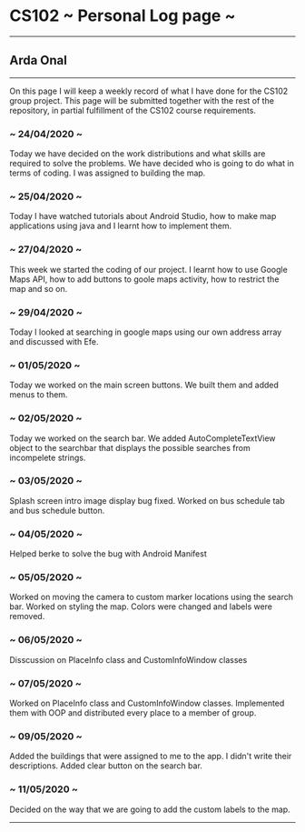 # CS102 ~ Personal Log page ~
****
## Arda Onal 
****

On this page I will keep a weekly record of what I have done for the CS102 group project. This page will be submitted together with the rest of the repository, in partial fulfillment of the CS102 course requirements.

### ~ 24/04/2020 ~
Today we have decided on the work distributions and what skills are required to solve the problems. We have decided who is going to do what in terms of coding. I was assigned to building the map.

### ~ 25/04/2020 ~
Today I have watched tutorials about Android Studio, how to make map applications using java and I learnt how to implement them.

### ~ 27/04/2020 ~
This week we started the coding of our project. I learnt how to use Google Maps API, how to add buttons to goole maps activity, how to restrict the map and so on.

### ~ 29/04/2020 ~
Today I looked at searching in google maps using our own address array and discussed with Efe.

### ~ 01/05/2020 ~
Today we worked on the main screen buttons. We built them and added menus to them.

### ~ 02/05/2020 ~
Today we worked on the search bar. We added AutoCompleteTextView object to the searchbar that displays the possible searches from incompelete strings.

### ~ 03/05/2020 ~
Splash screen intro image display bug fixed.
Worked on bus schedule tab and bus schedule button.

### ~ 04/05/2020 ~
Helped berke to solve the bug with Android Manifest

### ~ 05/05/2020 ~
Worked on moving the camera to custom marker locations using the search bar.
Worked on styling the map. Colors were changed and labels were removed.

### ~ 06/05/2020 ~
Disscussion on PlaceInfo class and CustomInfoWindow classes

### ~ 07/05/2020 ~
Worked on PlaceInfo class and CustomInfoWindow classes. Implemented them with OOP and distributed every place to a member of group.

### ~ 09/05/2020 ~
Added the buildings that were assigned to me to the app. I didn't write their descriptions.
Added clear button on the search bar.

### ~ 11/05/2020 ~
Decided on the way that we are going to add the custom labels to the map.
****
